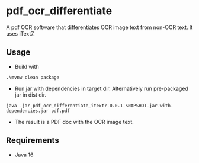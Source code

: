 # pdf_ocr_differentiate
A pdf OCR software that differentiates OCR image text from non-OCR text. It uses iText7.

## Usage

- Build with

`.\mvnw clean package`

- Run jar with dependencies in target dir. Alternatively run pre-packaged jar in dist dir.

`java -jar pdf_ocr_differentiate_itext7-0.0.1-SNAPSHOT-jar-with-dependencies.jar pdf.pdf`

- The result is a PDF doc with the OCR image text.

## Requirements
- Java 16